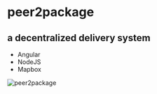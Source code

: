 # peer2package
## a decentralized delivery system

* Angular
* NodeJS
* Mapbox

![peer2package][image]

[image]: https://github.com/jamesalexanderdickerson/peer2package/blob/master/out.gif "peer2package"
